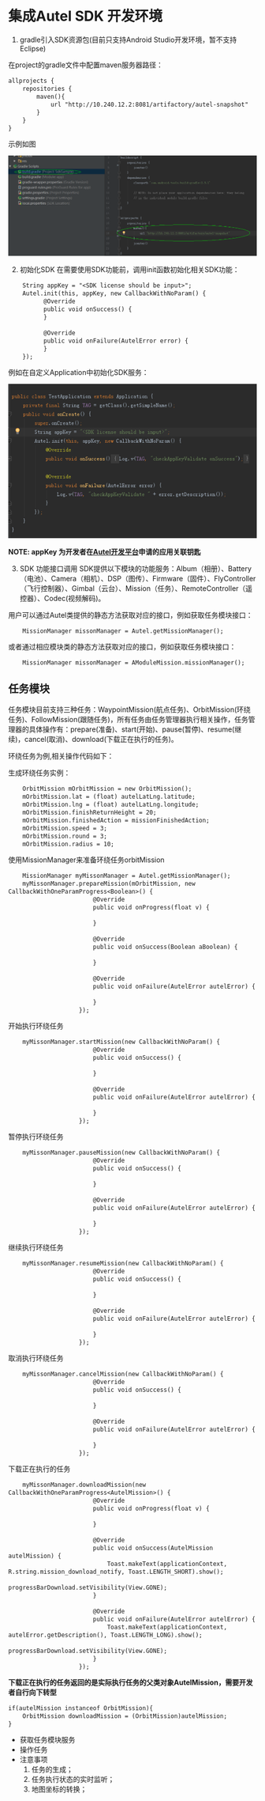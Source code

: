 # 集成Autel SDK 开发环境
1) gradle引入SDK资源包(目前只支持Android Studio开发环境，暂不支持Eclipse)

在project的gradle文件中配置maven服务器路径：
```
allprojects {
	repositories {
        maven(){
            url "http://10.240.12.2:8081/artifactory/autel-snapshot"
        }
    }
}
```
示例如图

![maven服务器配置](/gradle_maven_repo.PNG)

2) 初始化SDK
在需要使用SDK功能前，调用init函数初始化相关SDK功能：

``` 
	String appKey = "<SDK license should be input>";
    Autel.init(this, appKey, new CallbackWithNoParam() {
          @Override
          public void onSuccess() {
          }

          @Override
          public void onFailure(AutelError error) {
          }
    });

```
例如在自定义Application中初始化SDK服务：

![SDK初始化](/autel_sdk_init.PNG)


**NOTE: appKey 为开发者在[Autel开发平台](http:www.baidu.com)申请的应用关联钥匙**

3) SDK 功能接口调用
SDK提供以下模块的功能服务：Album（相册）、Battery（电池）、Camera（相机）、DSP（图传）、Firmware（固件）、FlyController（飞行控制器）、Gimbal（云台）、Mission（任务）、RemoteController（遥控器）、Codec(视频解码)。

用户可以通过Autel类提供的静态方法获取对应的接口，例如获取任务模块接口：
```
	MissionManager missonManager = Autel.getMissionManager();
```
或者通过相应模块类的静态方法获取对应的接口，例如获取任务模块接口：
```
	MissionManager missonManager = AModuleMission.missionManager();
```

## 任务模块

任务模块目前支持三种任务：WaypointMission(航点任务)、OrbitMission(环绕任务)、FollowMission(跟随任务)，所有任务由任务管理器执行相关操作，任务管理器的具体操作有：prepare(准备)、start(开始)、pause(暂停)、resume(继续)，cancel(取消)、download(下载正在执行的任务)。

环绕任务为例,相关操作代码如下：

生成环绕任务实例：
```
	OrbitMission mOrbitMission = new OrbitMission();
    mOrbitMission.lat = (float) autelLatLng.latitude;
    mOrbitMission.lng = (float) autelLatLng.longitude;
    mOrbitMission.finishReturnHeight = 20;
    mOrbitMission.finishedAction = missionFinishedAction;
    mOrbitMission.speed = 3;
    mOrbitMission.round = 3;
    mOrbitMission.radius = 10;
```
使用MissionManager来准备环绕任务orbitMission
```
	MissionManager myMissonManager = Autel.getMissionManager();
	myMissonManager.prepareMission(mOrbitMission, new CallbackWithOneParamProgress<Boolean>() {
                        @Override
                        public void onProgress(float v) {

                        }

                        @Override
                        public void onSuccess(Boolean aBoolean) {
                            
                        }

                        @Override
                        public void onFailure(AutelError autelError) {
                            
                        }
                    });
```
开始执行环绕任务
```
	myMissonManager.startMission(new CallbackWithNoParam() {
                        @Override
                        public void onSuccess() {
                          
                        }

                        @Override
                        public void onFailure(AutelError autelError) {
                           
                        }
                    });
```
暂停执行环绕任务
```
	myMissonManager.pauseMission(new CallbackWithNoParam() {
                        @Override
                        public void onSuccess() {
                          
                        }

                        @Override
                        public void onFailure(AutelError autelError) {
                           
                        }
                    });
```
继续执行环绕任务
```
	myMissonManager.resumeMission(new CallbackWithNoParam() {
                        @Override
                        public void onSuccess() {
                          
                        }

                        @Override
                        public void onFailure(AutelError autelError) {
                           
                        }
                    });
```
取消执行环绕任务
```
	myMissonManager.cancelMission(new CallbackWithNoParam() {
                        @Override
                        public void onSuccess() {
                          
                        }

                        @Override
                        public void onFailure(AutelError autelError) {
                           
                        }
                    });
```
下载正在执行的任务
```
	myMissonManager.downloadMission(new CallbackWithOneParamProgress<AutelMission>() {
                        @Override
                        public void onProgress(float v) {

                        }

                        @Override
                        public void onSuccess(AutelMission autelMission) {
                            Toast.makeText(applicationContext, R.string.mission_download_notify, Toast.LENGTH_SHORT).show();
                            progressBarDownload.setVisibility(View.GONE);
                        }

                        @Override
                        public void onFailure(AutelError autelError) {
                            Toast.makeText(applicationContext, autelError.getDescription(), Toast.LENGTH_LONG).show();
                            progressBarDownload.setVisibility(View.GONE);
                        }
                    });
```
**下载正在执行的任务返回的是实际执行任务的父类对象AutelMission，需要开发者自行向下转型**
```
if(autelMission instanceof OrbitMission){
	OrbitMission downloadMission = (OrbitMission)autelMission;
}
```
- 获取任务模块服务
- 操作任务
- 注意事项 
  1. 任务的生成；
  2. 任务执行状态的实时监听；
  3. 地图坐标的转换；
